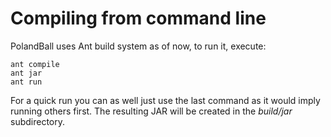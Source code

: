 Compiling from command line
=============================

PolandBall uses Ant build system as of now, to run it, execute:

    ant compile
    ant jar
    ant run

For a quick run you can as well just use the last command as it would imply running others first. The resulting JAR will be created in the *build/jar* subdirectory.

